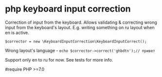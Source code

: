 # php keyboard input correction

Correction of input from the keyboard. Allows validating & correcting wrong input from the keyboard's layout. E.g. writing something on ru layout when en is active.

`$corrector = new \KeyboardInputCorrection\KeyboardInputCorrect();`

Wrong layout's language -
`echo $corrector->correct('ghbdtn');// привет`

Support only en to ru for now.
See tests for more info.

#require PHP >=7.0